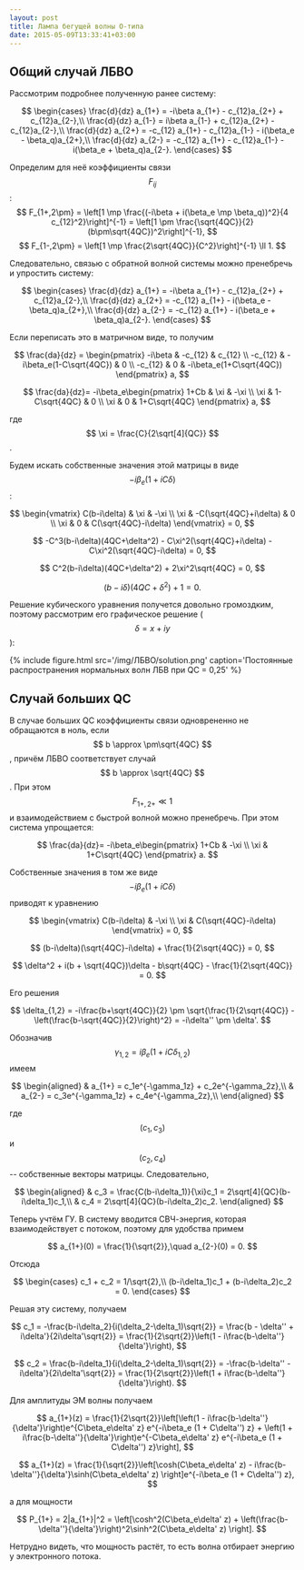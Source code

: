 ```yaml
---
layout: post
title: Лампа бегущей волны О-типа
date: 2015-05-09T13:33:41+03:00
---
```


## Общий случай ЛБВО

Рассмотрим подробнее полученную ранее систему:

$$
	\begin{cases}
		\frac{d}{dz} a_{1+} = -i\beta a_{1+} - c_{12}a_{2+} + c_{12}a_{2-},\\
		\frac{d}{dz} a_{1-} = i\beta a_{1-} + c_{12}a_{2+} - c_{12}a_{2-},\\
		\frac{d}{dz} a_{2+} = -c_{12} a_{1+} - c_{12}a_{1-} - i(\beta_e - \beta_q)a_{2+},\\
		\frac{d}{dz} a_{2-} = -c_{12} a_{1+} - c_{12}a_{1-} - i(\beta_e + \beta_q)a_{2-}.
	\end{cases}
$$

Определим для неё коэффициенты связи $$ F_{ij} $$:
$$
	F_{1+,2\pm} = \left[1 \mp \frac{(-i\beta + i(\beta_e \mp \beta_q))^2}{4 c_{12}^2}\right]^{-1} = \left[1 \pm \frac{\sqrt{4QC}}{2}(b\pm\sqrt{4QC})^2\right]^{-1},
$$
$$
	F_{1-,2\pm} = \left[1 \mp \frac{2\sqrt{4QC}}{C^2}\right]^{-1} \ll 1.
$$

Следовательно, связью с обратной волной системы можно пренебречь и упростить систему:

$$
	\begin{cases}
		\frac{d}{dz} a_{1+} = -i\beta a_{1+} - c_{12}a_{2+} + c_{12}a_{2-},\\
		\frac{d}{dz} a_{2+} = -c_{12} a_{1+} - i(\beta_e - \beta_q)a_{2+},\\
		\frac{d}{dz} a_{2-} = -c_{12} a_{1+} - i(\beta_e + \beta_q)a_{2-}.
	\end{cases}
$$

Если переписать это в матричном виде, то получим

$$
	\frac{da}{dz} = \begin{pmatrix}
	-i\beta & -c_{12} & c_{12} \\
	-c_{12} & -i\beta_e(1-C\sqrt{4QC}) & 0 \\
	-c_{12} & 0 & -i\beta_e(1+C\sqrt{4QC})
	\end{pmatrix}
	a,
$$

$$
	\frac{da}{dz}= -i\beta_e\begin{pmatrix}
	1+Cb & \xi & -\xi \\
	\xi & 1-C\sqrt{4QC} & 0 \\
	\xi & 0 & 1+C\sqrt{4QC}
	\end{pmatrix}
	a,
$$

где $$ \xi = \frac{C}{2\sqrt[4]{QC}} $$.

Будем искать собственные значения этой матрицы в виде $$ -i\beta_e(1+iC\delta) $$:

$$
	\begin{vmatrix}
	C(b-i\delta) & \xi & -\xi \\
	\xi & -C(\sqrt{4QC}+i\delta) & 0 \\
	\xi & 0 & C(\sqrt{4QC}-i\delta)
	\end{vmatrix} = 0,
$$

$$
	-C^3(b-i\delta)(4QC+\delta^2) - C\xi^2(\sqrt{4QC}+i\delta) - C\xi^2(\sqrt{4QC}-i\delta) = 0,
$$

$$
	C^2(b-i\delta)(4QC+\delta^2) + 2\xi^2\sqrt{4QC} = 0,
$$

$$
	(b-i\delta)(4QC+\delta^2) + 1 = 0.
$$

Решение кубического уравнения получется довольно громоздким, поэтому рассмотрим его графическое решение ($$\delta = x + iy $$):

{% include figure.html src='/img/ЛБВО/solution.png' caption='Постоянные распространения нормальных волн ЛБВ при QC = 0,25' %}

## Случай больших QC

В случае больших QC коэффициенты связи одноврененно не обращаются в ноль, если $$ b \approx \pm\sqrt{4QC} $$, причём ЛБВО соответствует случай $$ b \approx \sqrt{4QC} $$. При этом $$ F_{1+,2+} \ll 1 $$ и взаимодействием с быстрой волной можно пренебречь. При этом система упрощается:

$$
	\frac{da}{dz}= -i\beta_e\begin{pmatrix}
	1+Cb & -\xi \\
	\xi & 1+C\sqrt{4QC}
	\end{pmatrix}
	a.
$$

Собственные значения в том же виде $$ -i\beta_e(1+iC\delta) $$ приводят к уравнению

$$
	\begin{vmatrix}
	C(b-i\delta) & -\xi \\
	\xi & C(\sqrt{4QC}-i\delta)
	\end{vmatrix} = 0,
$$

$$
	(b-i\delta)(\sqrt{4QC}-i\delta) + \frac{1}{2\sqrt{4QC}} = 0,
$$

$$
	\delta^2 + i(b + \sqrt{4QC})\delta - b\sqrt{4QC} - \frac{1}{2\sqrt{4QC}} = 0.
$$

Его решения

$$
	\delta_{1,2} = -i\frac{b+\sqrt{4QC}}{2} \pm \sqrt{\frac{1}{2\sqrt{4QC}} - \left(\frac{b-\sqrt{4QC}}{2}\right)^2} = -i\delta'' \pm \delta'.
$$

Обозначив $$ \gamma_{1,2} = i\beta_e(1+iC\delta_{1,2}) $$ имеем

$$
\begin{aligned}
	& a_{1+} = c_1e^{-\gamma_1z} + c_2e^{-\gamma_2z},\\
	& a_{2-} = c_3e^{-\gamma_1z} + c_4e^{-\gamma_2z},\\
\end{aligned}
$$

где $$ (c_1, c_3) $$ и $$ (c_2, c_4) $$ -- собственные векторы матрицы.
Следовательно,

$$
\begin{aligned}
	& с_3 = \frac{C(b-i\delta_1)}{\xi}c_1 = 2\sqrt[4]{QC}(b-i\delta_1)c_1,\\
	& с_4 = 2\sqrt[4]{QC}(b-i\delta_2)c_2.
\end{aligned}
$$

Теперь учтём ГУ. В систему вводится СВЧ-энергия, которая взаимодействует с потоком, поэтому для удобства примем

$$
	a_{1+}(0) = \frac{1}{\sqrt{2}},\quad a_{2-}(0) = 0.
$$

Отсюда

$$
\begin{cases}
	c_1 + c_2 = 1/\sqrt{2},\\
	(b-i\delta_1)c_1 + (b-i\delta_2)c_2 = 0.
\end{cases}
$$

Решая эту систему, получаем

$$
	c_1 = -\frac{b-i\delta_2}{i(\delta_2-\delta_1)\sqrt{2}} = \frac{b - \delta'' + i\delta'}{2i\delta'\sqrt{2}} = \frac{1}{2\sqrt{2}}\left(1 - i\frac{b-\delta''}{\delta'}\right),
$$

$$
	c_2 = \frac{b-i\delta_1}{i(\delta_2-\delta_1)\sqrt{2}} = -\frac{b-\delta'' -i\delta'}{2i\delta'\sqrt{2}} = \frac{1}{2\sqrt{2}}\left(1 + i\frac{b-\delta''}{\delta'}\right).
$$

Для амплитуды ЭМ волны получаем

$$
	a_{1+}(z) = \frac{1}{2\sqrt{2}}\left[\left(1 - i\frac{b-\delta''}{\delta'}\right)e^{C\beta_e\delta' z} e^{-i\beta_e (1 + C\delta'') z} + \left(1 + i\frac{b-\delta''}{\delta'}\right)e^{-C\beta_e\delta' z} e^{-i\beta_e (1 + C\delta'') z}\right],
$$

$$
	a_{1+}(z) = \frac{1}{\sqrt{2}}\left[\cosh(C\beta_e\delta' z) - i\frac{b-\delta''}{\delta'}\sinh(C\beta_e\delta' z) \right]e^{-i\beta_e (1 + C\delta'') z},
$$

а для мощности

$$
	P_{1+} = 2|a_{1+}|^2 = \left[\cosh^2(C\beta_e\delta' z) + \left(\frac{b-\delta''}{\delta'}\right)^2\sinh^2(C\beta_e\delta' z) \right].
$$

Нетрудно видеть, что мощность растёт, то есть волна отбирает энергию у электронного потока.